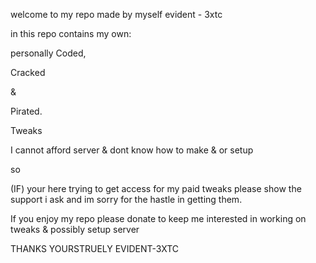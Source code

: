 welcome to my repo made by myself
evident - 3xtc

in this  repo contains my own:


personally Coded,


Cracked


&


Pirated.


Tweaks


I cannot afford server & dont know how to make & or setup


so


(IF) your here trying to get access for my paid tweaks please show the support i ask
and im sorry for the hastle in getting them.


If you enjoy my repo please donate to keep me interested in working on tweaks & possibly setup server


THANKS YOURSTRUELY EVIDENT-3XTC
